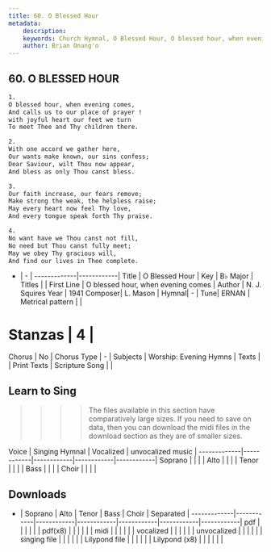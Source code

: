 ```yaml
---
title: 60. O Blessed Hour
metadata:
    description: 
    keywords: Church Hymnal, O Blessed Hour, O blessed hour, when evening comes, 
    author: Brian Onang'o
---
```



## 60. O BLESSED HOUR

```txt
1.
O blessed hour, when evening comes, 
And calls us to our place of prayer ! 
with joyful heart our feet we turn 
To meet Thee and Thy children there. 

2.
With one accord we gather here, 
Our wants make known, our sins confess; 
Dear Saviour, wilt Thou now appear, 
And bless as only Thou canst bless. 

3.
Our faith increase, our fears remove; 
Make strong the weak, the helpless raise; 
May every heart now feel Thy love, 
And every tongue speak forth Thy praise. 

4.
No want have we Thou canst not fill, 
No need but Thou canst fully meet; 
May we obey Thy gracious will, 
And find our lives in Thee complete.

```

- |   -  |
-------------|------------|
Title | O Blessed Hour |
Key | B♭ Major |
Titles |  |
First Line | O blessed hour, when evening comes |
Author | N. J. Squires
Year | 1941
Composer| L. Mason |
Hymnal|  - |
Tune| ERNAN |
Metrical pattern | |
# Stanzas | 4 |
Chorus | No |
Chorus Type | - |
Subjects | Worship: Evening Hymns |
Texts |  |
Print Texts | 
Scripture Song |  |
  
## Learn to Sing

>>>> The files available in this section have comparatively large sizes. If you need to save on data, then you can download the midi files in the download section as they are of smaller sizes.

Voice |  Singing Hymnal | Vocalized | unvocalized music |
-------------|------------|------------|------------|------------|
Soprano | | | |
Alto | | | |
Tenor | | | |
Bass | | | |
Choir | | | |

## Downloads

- |  Soprano | Alto | Tenor | Bass | Choir | Separated |
-------------|------------|------------|------------|------------|------------|------------|
pdf | | | | | |
pdf(x8) | | | | | |
midi | | | | | |
vocalized | | | | | |
unvocalized | | | | | |
singing file | | | | | |
Lilypond file | | | | | |
Lilypond (x8) | | | | | |
  